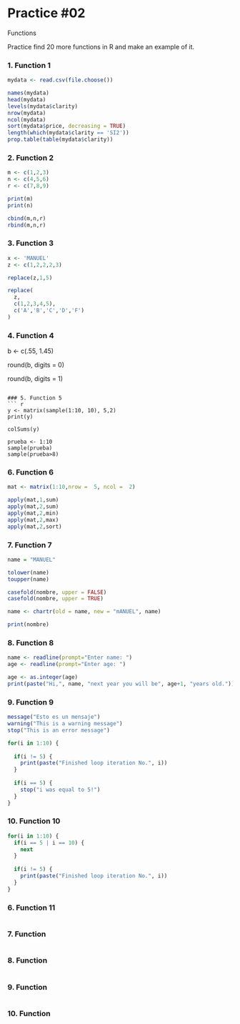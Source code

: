 # Practice #02

Functions

Practice find 20 more functions in R and make an example of it.

### 1. Function 1
``` r
mydata <- read.csv(file.choose())

names(mydata) 
head(mydata) 
levels(mydata$clarity) 
nrow(mydata) 
ncol(mydata) 
sort(mydata$price, decreasing = TRUE) 
length(which(mydata$clarity == 'SI2')) 
prop.table(table(mydata$clarity)) 
```

### 2. Function 2
``` r
m <- c(1,2,3)
n <- c(4,5,6)
r <- c(7,8,9)

print(m)
print(n)

cbind(m,n,r) 
rbind(m,n,r)
```

### 3. Function 3
``` r
x <- 'MANUEL'
z <- c(1,2,2,2,3)

replace(z,1,5)

replace(
  z,
  c(1,2,3,4,5),
  c('A','B','C','D','F')
)
```

### 4. Function 4
b <- c(.55, 1.45)

round(b, digits = 0)

round(b, digits = 1)
```

### 5. Function 5
``` r
y <- matrix(sample(1:10, 10), 5,2)
print(y)

colSums(y)

prueba <- 1:10
sample(prueba)
sample(prueba>8)
```

### 6. Function 6
``` r
mat <- matrix(1:10,nrow =  5, ncol =  2)

apply(mat,1,sum)
apply(mat,2,sum)
apply(mat,2,min)
apply(mat,2,max)
apply(mat,2,sort)
```

### 7. Function 7
``` r
name = "MANUEL"

tolower(name)
toupper(name)

casefold(nombre, upper = FALSE)
casefold(nombre, upper = TRUE)

name <- chartr(old = name, new = "mANUEL", name)

print(nombre)
```


### 8. Function 8
``` r
name <- readline(prompt="Enter name: ")
age <- readline(prompt="Enter age: ")

age <- as.integer(age)
print(paste("Hi,", name, "next year you will be", age+1, "years old."))
```


### 9. Function 9
``` r
message("Esto es un mensaje")
warning("This is a warning message")
stop("This is an error message")

for(i in 1:10) {      
  
  if(i != 5) {
    print(paste("Finished loop iteration No.", i))
  }
  
  if(i == 5) {
    stop("i was equal to 5!")
  }
}
```


### 10. Function 10
``` r
for(i in 1:10) {  
  if(i == 5 | i == 10) {
    next
  }
  
  if(i != 5) {
    print(paste("Finished loop iteration No.", i))
  }
}
```

### 6. Function 11
``` r

```

### 7. Function 
``` r

```


### 8. Function 
``` r

```


### 9. Function 
``` r

```


### 10. Function 
``` r

```
